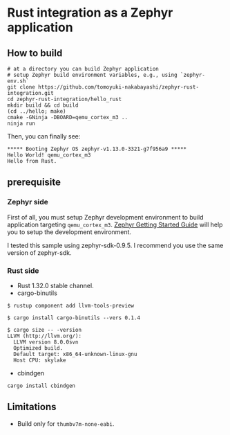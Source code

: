 # Rust integration as a Zephyr application

## How to build

```
# at a directory you can build Zephyr application
# setup Zephyr build environment variables, e.g., using `zephyr-env.sh`
git clone https://github.com/tomoyuki-nakabayashi/zephyr-rust-integration.git
cd zephyr-rust-integration/hello_rust
mkdir build && cd build
(cd ../hello; make)
cmake -GNinja -DBOARD=qemu_cortex_m3 ..
ninja run
```

Then, you can finally see:

```
***** Booting Zephyr OS zephyr-v1.13.0-3321-g7f956a9 *****
Hello World! qemu_cortex_m3
Hello from Rust.
```

## prerequisite

### Zephyr side

First of all, you must setup Zephyr development environment to build application targeting `qemu_cortex_m3`.
[Zephyr Getting Started Guide](https://docs.zephyrproject.org/latest/getting_started/index.html) will help you to setup the development environment.

I tested this sample using zephyr-sdk-0.9.5.
I recommend you use the same version of zephyr-sdk.

### Rust side

- Rust 1.32.0 stable channel.
- cargo-binutils

```
$ rustup component add llvm-tools-preview

$ cargo install cargo-binutils --vers 0.1.4

$ cargo size -- -version
LLVM (http://llvm.org/):
  LLVM version 8.0.0svn
  Optimized build.
  Default target: x86_64-unknown-linux-gnu
  Host CPU: skylake
```

- cbindgen

```
cargo install cbindgen
```

## Limitations

- Build only for `thumbv7m-none-eabi`.

